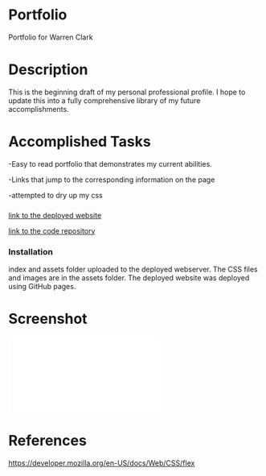 # Portfolio
Portfolio for Warren Clark

# Description
This is the beginning draft of my personal professional profile. I hope to update this into a fully comprehensive library of my future accomplishments. 

# Accomplished Tasks

-Easy to read portfolio that demonstrates my current abilities.

-Links that jump to the corresponding information on the page

-attempted to dry up my css

###

[link to the deployed website](https://warwac.github.io/Portfolio/)

[link to the code repository](https://github.com/warwac/Portfolio)

### Installation
index and assets folder uploaded to the deployed webserver. The CSS files and images are in the assets folder. The deployed website was deployed using GitHub pages.

# Screenshot

![screenshot](chrome-extension://pmnphobdokkajkpbkajlaiooipfcpgio/editor.html)

# References

https://developer.mozilla.org/en-US/docs/Web/CSS/flex